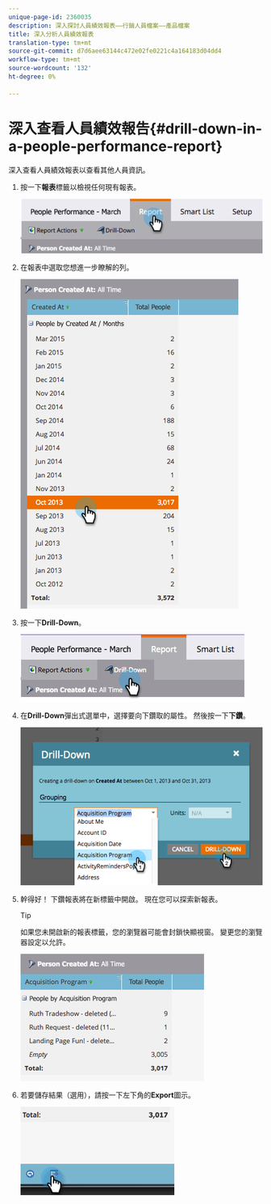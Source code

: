 ```yaml
---
unique-page-id: 2360035
description: 深入探討人員績效報表——行銷人員檔案——產品檔案
title: 深入分析人員績效報表
translation-type: tm+mt
source-git-commit: d7d6aee63144c472e02fe0221c4a164183d04dd4
workflow-type: tm+mt
source-wordcount: '132'
ht-degree: 0%

---
```



# 深入查看人員績效報告{#drill-down-in-a-people-performance-report}

深入查看人員績效報表以查看其他人員資訊。

1. 按一下&#x200B;**報表**&#x200B;標籤以檢視任何現有報表。

   ![](assets/one.png)

1. 在報表中選取您想進一步瞭解的列。

   ![](assets/two.png)

1. 按一下&#x200B;**Drill-Down**。

   ![](assets/three.png)

1. 在&#x200B;**Drill-Down**&#x200B;彈出式選單中，選擇要向下鑽取的屬性。 然後按一下**下鑽**。

   ![](assets/four.png)

1. 幹得好！ 下鑽報表將在新標籤中開啟。 現在您可以探索新報表。

   >[!TIP]
   >
   >如果您未開啟新的報表標籤，您的瀏覽器可能會封鎖快顯視窗。 變更您的瀏覽器設定以允許。

   ![](assets/five.png)

1. 若要儲存結果（選用），請按一下左下角的&#x200B;**Export**&#x200B;圖示。

   ![](assets/six.png)

